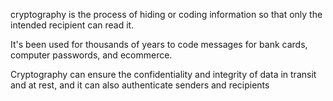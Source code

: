 cryptography is the process of hiding or coding information so that only the intended recipient can read it. 

It's been used for thousands of years to code messages for bank cards, computer passwords, and ecommerce.

Cryptography can ensure the confidentiality and integrity of data in transit and at rest, and it can also authenticate senders and recipients
